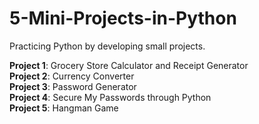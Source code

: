 # 5-Mini-Projects-in-Python
Practicing Python by developing small projects.

<b>Project 1</b>: Grocery Store Calculator and Receipt Generator
<br>
<b>Project 2</b>: Currency Converter
<br>
<b>Project 3</b>: Password Generator
<br>
<b>Project 4</b>: Secure My Passwords through Python
<br>
<b>Project 5</b>: Hangman Game
<br>
